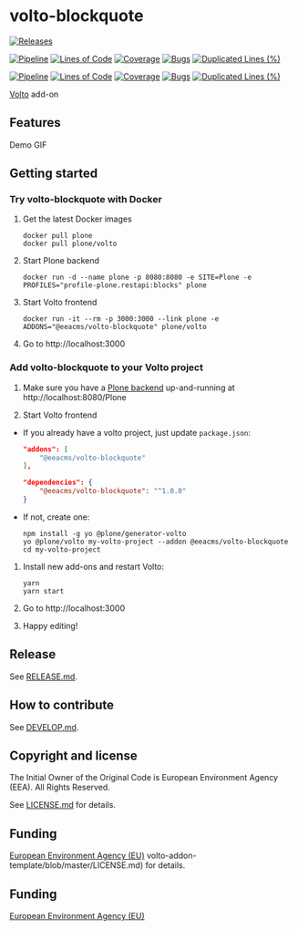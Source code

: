 # volto-blockquote

[![Releases](https://img.shields.io/github/v/release/eea/volto-blockquote)](https://github.com/eea/volto-blockquote/releases)

[![Pipeline](https://ci.eionet.europa.eu/buildStatus/icon?job=volto-addons%2Fvolto-blockquote%2Fmaster&subject=master)](https://ci.eionet.europa.eu/view/Github/job/volto-addons/job/volto-blockquote/job/master/display/redirect)
[![Lines of Code](https://sonarqube.eea.europa.eu/api/project_badges/measure?project=volto-blockquote-master&metric=ncloc)](https://sonarqube.eea.europa.eu/dashboard?id=volto-blockquote-master)
[![Coverage](https://sonarqube.eea.europa.eu/api/project_badges/measure?project=volto-blockquote-master&metric=coverage)](https://sonarqube.eea.europa.eu/dashboard?id=volto-blockquote-master)
[![Bugs](https://sonarqube.eea.europa.eu/api/project_badges/measure?project=volto-blockquote-master&metric=bugs)](https://sonarqube.eea.europa.eu/dashboard?id=volto-blockquote-master)
[![Duplicated Lines (%)](https://sonarqube.eea.europa.eu/api/project_badges/measure?project=volto-blockquote-master&metric=duplicated_lines_density)](https://sonarqube.eea.europa.eu/dashboard?id=volto-blockquote-master)

[![Pipeline](https://ci.eionet.europa.eu/buildStatus/icon?job=volto-addons%2Fvolto-blockquote%2Fdevelop&subject=develop)](https://ci.eionet.europa.eu/view/Github/job/volto-addons/job/volto-blockquote/job/develop/display/redirect)
[![Lines of Code](https://sonarqube.eea.europa.eu/api/project_badges/measure?project=volto-blockquote-develop&metric=ncloc)](https://sonarqube.eea.europa.eu/dashboard?id=volto-blockquote-develop)
[![Coverage](https://sonarqube.eea.europa.eu/api/project_badges/measure?project=volto-blockquote-develop&metric=coverage)](https://sonarqube.eea.europa.eu/dashboard?id=volto-blockquote-develop)
[![Bugs](https://sonarqube.eea.europa.eu/api/project_badges/measure?project=volto-blockquote-develop&metric=bugs)](https://sonarqube.eea.europa.eu/dashboard?id=volto-blockquote-develop)
[![Duplicated Lines (%)](https://sonarqube.eea.europa.eu/api/project_badges/measure?project=volto-blockquote-develop&metric=duplicated_lines_density)](https://sonarqube.eea.europa.eu/dashboard?id=volto-blockquote-develop)


[Volto](https://github.com/plone/volto) add-on

## Features

Demo GIF

## Getting started

### Try volto-blockquote with Docker

1. Get the latest Docker images

   ```
   docker pull plone
   docker pull plone/volto
   ```

1. Start Plone backend
   ```
   docker run -d --name plone -p 8080:8080 -e SITE=Plone -e PROFILES="profile-plone.restapi:blocks" plone
   ```

1. Start Volto frontend

   ```
   docker run -it --rm -p 3000:3000 --link plone -e ADDONS="@eeacms/volto-blockquote" plone/volto
   ```

1. Go to http://localhost:3000

### Add volto-blockquote to your Volto project

1. Make sure you have a [Plone backend](https://plone.org/download) up-and-running at http://localhost:8080/Plone

1. Start Volto frontend

* If you already have a volto project, just update `package.json`:

   ```JSON
   "addons": [
       "@eeacms/volto-blockquote"
   ],

   "dependencies": {
       "@eeacms/volto-blockquote": "^1.0.0"
   }
   ```

* If not, create one:

   ```
   npm install -g yo @plone/generator-volto
   yo @plone/volto my-volto-project --addon @eeacms/volto-blockquote
   cd my-volto-project
   ```

1. Install new add-ons and restart Volto:

   ```
   yarn
   yarn start
   ```

1. Go to http://localhost:3000

1. Happy editing!

## Release

See [RELEASE.md](https://github.com/eea/volto-blockquote/blob/master/RELEASE.md).

## How to contribute

See [DEVELOP.md](https://github.com/eea/volto-blockquote/blob/master/DEVELOP.md).

## Copyright and license

The Initial Owner of the Original Code is European Environment Agency (EEA).
All Rights Reserved.

See [LICENSE.md](https://github.com/eea/volto-blockquote/blob/master/LICENSE.md) for details.

## Funding

[European Environment Agency (EU)](http://eea.europa.eu)
volto-addon-template/blob/master/LICENSE.md) for details.

## Funding

[European Environment Agency (EU)](http://eea.europa.eu)

